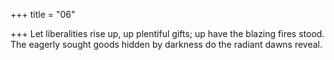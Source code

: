 +++
title = "06"

+++
Let liberalities rise up, up plentiful gifts; up have the blazing fires stood. The eagerly sought goods hidden by darkness do the radiant dawns reveal. 